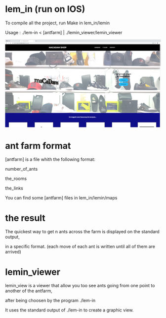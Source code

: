 # lem_in (run on IOS)

To compile all the project, run Make in lem_in/lemin

Usage : ./lem-in < [antfarm] | ./lemin_viewer/lemin_viewer

![alt text](https://github.com/antoinedauchy/macadamshop/blob/master/Screen%20Shot%202019-01-16%20at%202.23.09%20PM.png)

# ant farm format
[antfarm] is a file whith the following format:

number_of_ants

the_rooms

the_links 

You can find some [antfarm] files in lem_in/lemin/maps

# the result
The quickest way to get n ants across the farm is displayed on the standard output,

in a specific format. (each move of each ant is written until all of them are arrived)

# lemin_viewer
lemin_view is a viewer that allow you too see ants going from one point to another of the antfarm,

after being choosen by the program ./lem-in

It uses the standard output of ./lem-in to create a graphic view.

